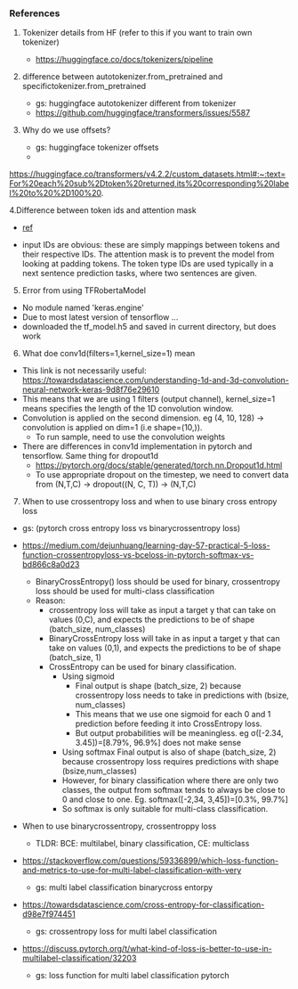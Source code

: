 ### References

1. Tokenizer details from HF (refer to this if you want to train own tokenizer)
    - https://huggingface.co/docs/tokenizers/pipeline
    
    
2. difference between autotokenizer.from_pretrained and specifictokenizer.from_pretrained
    - gs: huggingface autotokenizer different from tokenizer
    - https://github.com/huggingface/transformers/issues/5587
    

3. Why do we use offsets?
    - gs: huggingface tokenizer offsets
    -
https://huggingface.co/transformers/v4.2.2/custom_datasets.html#:~:text=For%20each%20sub%2Dtoken%20returned,its%20corresponding%20label%20to%20%2D100%20.


4.Difference between token ids and attention mask
- [ref](https://jaketae.github.io/category/common-sense/#:~:text=Input%20IDs%20are%20obvious%3A%20these,where%20two%20sentences%20are%20given.)

- input IDs are obvious: these are simply mappings between tokens and their respective IDs. The attention mask is to prevent the model from looking at padding tokens. The token type IDs are used typically in a next sentence prediction tasks, where two sentences are given.


5. Error from using TFRobertaModel
- No module named 'keras.engine'
- Due to most latest version of tensorflow ... 
- downloaded the tf_model.h5 and saved in current directory, but does work

6. What doe conv1d(filters=1,kernel_size=1) mean
- This link is not necessarily useful: https://towardsdatascience.com/understanding-1d-and-3d-convolution-neural-network-keras-9d8f76e29610
- This means that we are using 1 filters (output channel), kernel_size=1 means specifies the length of the 1D convolution window.
- Convolution is applied on the second dimension. eg (4, 10, 128) -> convolution is applied on dim=1 (i.e shape=(10,)). 
    - To run sample, need to use the convolution weights
- There are differences in conv1d implementation in pytorch and tensorflow. Same thing for dropout1d
    - https://pytorch.org/docs/stable/generated/torch.nn.Dropout1d.html
    - To use appropriate dropout on the timestep, we need to convert data from (N,T,C) -> dropout((N, C, T)) -> (N,T,C)


7. When to use crossentropy loss and when to use binary cross entropy loss
- gs: (pytorch cross entropy loss vs binarycrossentropy loss)
- https://medium.com/dejunhuang/learning-day-57-practical-5-loss-function-crossentropyloss-vs-bceloss-in-pytorch-softmax-vs-bd866c8a0d23
    - BinaryCrossEntropy() loss should be used for binary, crossentropy loss should be used for multi-class classification
    - Reason:
       - crossentropy loss will take as input a target y that can take on values (0,C), and expects the predictions to be of shape (batch_size, num_classes)
        - BinaryCrossEntropy loss will take in as input a target y that can take on values (0,1), and expects the predictions to be of shape (batch_size, 1)
        - CrossEntropy can be used for binary classification. 
           - Using sigmoid
               - Final output is shape (batch_size, 2) because crossentropy loss needs to take in predictions with (bsize, num_classes)
               - This means that we use one sigmoid for each 0 and 1 prediction before feeding it into CrossEntropy loss. 
               - But output probabilities will be meaningless. eg σ([-2.34, 3.45])=[8.79%, 96.9%] does not make sense
           - Using softmax
               Final output is also of shape (batch_size, 2) because crossentropy loss requires predictions with shape (bsize,num_classes)
           - However, for binary classification where there are only two classes, the output from softmax tends to always be close to 0 and close to one. Eg. softmax([-2,34, 3,45])=[0.3%, 99.7%]
           - So softmax is only suitable for multi-class classification.
           
- When to use binarycrossentropy, crossentroppy loss
    - TLDR: BCE: multilabel, binary classification, CE: multiclass
- https://stackoverflow.com/questions/59336899/which-loss-function-and-metrics-to-use-for-multi-label-classification-with-very
    - gs: multi label classification binarycross entorpy
- https://towardsdatascience.com/cross-entropy-for-classification-d98e7f974451
    - gs: crossentropy loss for multi label classification
- https://discuss.pytorch.org/t/what-kind-of-loss-is-better-to-use-in-multilabel-classification/32203
    - gs: loss function for multi label classification pytorch
